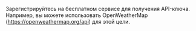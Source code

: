Зарегистрируйтесь на бесплатном сервисе для получения API-ключа. Например, вы можете использовать OpenWeatherMap (https://openweathermap.org/api) для этой цели.